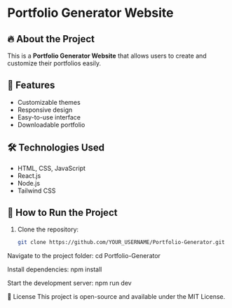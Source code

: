 # Portfolio Generator Website

## 🔥 About the Project  
This is a **Portfolio Generator Website** that allows users to create and customize their portfolios easily.  

## 🚀 Features  
- Customizable themes  
- Responsive design  
- Easy-to-use interface  
- Downloadable portfolio  

## 🛠️ Technologies Used  
- HTML, CSS, JavaScript  
- React.js  
- Node.js  
- Tailwind CSS  

## 📌 How to Run the Project  
1. Clone the repository:  
   ```sh
   git clone https://github.com/YOUR_USERNAME/Portfolio-Generator.git
Navigate to the project folder:
cd Portfolio-Generator

Install dependencies:
npm install

Start the development server:
npm run dev

📜 License
This project is open-source and available under the MIT License.

